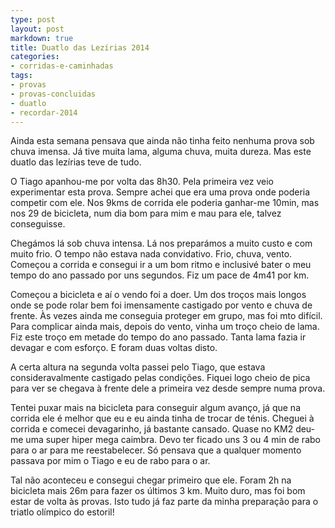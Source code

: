 ```yaml
---
type: post
layout: post
markdown: true
title: Duatlo das Lezírias 2014
categories:
- corridas-e-caminhadas
tags:
- provas
- provas-concluidas
- duatlo
- recordar-2014
---
```


Ainda esta semana pensava que ainda não tinha feito nenhuma prova sob chuva
imensa. Já tive muita lama, alguma chuva, muita dureza. Mas este duatlo das
lezírias teve de tudo.

O Tiago apanhou-me por volta das 8h30. Pela primeira vez veio experimentar
esta prova. Sempre achei que era uma prova onde poderia competir com ele. Nos
9kms de corrida ele poderia ganhar-me 10min, mas nos 29 de bicicleta, num
dia bom para mim e mau para ele, talvez conseguisse.

Chegámos lá sob chuva intensa. Lá nos preparámos a muito custo e com muito frio.
O tempo não estava nada convidativo. Frio, chuva, vento. Começou a corrida e
consegui ir a um bom ritmo e inclusivé bater o meu tempo do ano passado por
uns segundos. Fiz um pace de 4m41 por km.

Começou a bicicleta e aí o vendo foi a doer. Um dos troços mais longos onde se
pode rolar bem foi imensamente castigado por vento e chuva de frente. Às vezes
ainda me conseguia proteger em grupo, mas foi mto difícil. Para complicar ainda
mais, depois do vento, vinha um troço cheio de lama. Fiz este troço em metade
do tempo do ano passado. Tanta lama fazia ir devagar e com esforço. E foram duas
voltas disto.

A certa altura na segunda volta passei pelo Tiago, que estava consideravalmente
castigado pelas condições. Fiquei logo cheio de pica para ver se chegava à frente
dele a primeira vez desde sempre numa prova.

Tentei puxar mais na bicicleta para conseguir algum avanço, já que na corrida
ele é melhor que eu e eu ainda tinha de trocar de ténis. Cheguei à corrida e
comecei devagarinho, já bastante cansado. Quase no KM2 deu-me uma super hiper
mega caimbra. Devo ter ficado uns 3 ou 4 min de rabo para o ar para me
reestabelecer. Só pensava que a qualquer momento passava por mim o Tiago e eu
de rabo para o ar.

Tal não aconteceu e consegui chegar primeiro que ele. Foram 2h na bicicleta mais
26m para fazer os últimos 3 km. Muito duro, mas foi bom estar de volta às provas.
Isto tudo já faz parte da minha preparação para o triatlo olímpico do estoril!
